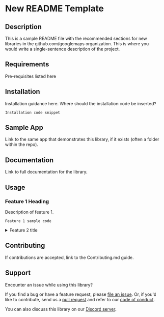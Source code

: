 # New README Template

## Description

This is a sample README file with the recommended sections for new libraries in the github.com/googlemaps organization. This is where you would write a single-sentence description of the project.

## Requirements

Pre-requisites listed here

## Installation

Installation guidance here. Where should the installation code be inserted?

```
Installation code snippet
```

## Sample App

Link to the same app that demonstrates this library, if it exists (often a folder within the repo).

## Documentation

Link to full documentation for the library.

## Usage

### Feature 1 Heading

Description of feature 1.

```
Feature 1 sample code
```

</details>

<details>
  <summary>Feature 2 title</summary>

### Feature 2 title

This demonstrates hiding a long feature section behind an expandable. If using expandables, it would be best to put all but the first most basic sample in expandables.

```javascript
Feature 2 sample code
```

</details>

## Contributing

If contributions are accepted, link to the Contributing.md guide.

## Support

Encounter an issue while using this library?

If you find a bug or have a feature request, please [file an issue]().
Or, if you'd like to contribute, send us a [pull request]() and refer to our [code of conduct]().

You can also discuss this library on our [Discord server](https://discord.gg/hYsWbmk).
   
